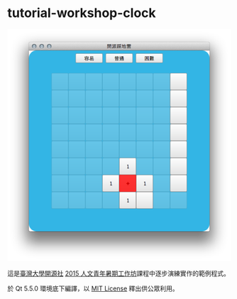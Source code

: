 tutorial-workshop-clock
=======================

![螢幕截圖](screenshot.png)

這是[臺灣大學開源社](https://ntuosc.org) [2015 人文青年暑期工作坊](ntuosc.kktix.cc/events/humanities-workshop)課程中逐步演練實作的範例程式。

於 Qt 5.5.0 環境底下編譯，以 [MIT License](LICENSE.md) 釋出供公眾利用。
